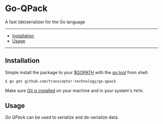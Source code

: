 # Go-QPack

A fast (de)serializer for the Go language

---------------------------------------
  * [Installation](#installation)
  * [Usage](#usage)
  
---------------------------------------

## Installation
Simple install the package to your [$GOPATH](https://github.com/golang/go/wiki/GOPATH "GOPATH") with the [go tool](https://golang.org/cmd/go/ "go command") from shell:
```bash
$ go get github.com/transceptor-technology/go-qpack
```
Make sure [Git is installed](https://git-scm.com/downloads) on your machine and in your system's `PATH`.

## Usage
_Go QPack_ can be used to serialize and de-serialize data.
